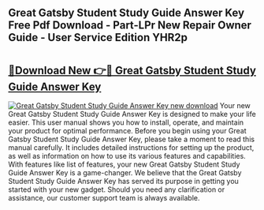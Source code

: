 ## Great Gatsby Student Study Guide Answer Key Free Pdf Download - Part-LPr New Repair Owner Guide - User Service Edition YHR2p

# <h2><a href="http://bc6543.oget.top/?id=Great+Gatsby+Student+Study+Guide+Answer+Key">🔗Download New 👉🔴 Great Gatsby Student Study Guide Answer Key</a></h2>

[![Great Gatsby Student Study Guide Answer Key new download](https://i.imgur.com/5g1atiW.png)](http://bc6543.oget.top/?id=Great+Gatsby+Student+Study+Guide+Answer+Key)
Your new Great Gatsby Student Study Guide Answer Key is designed to make your life easier. This user manual shows you how to install, operate, and maintain your product for optimal performance. Before you begin using your Great Gatsby Student Study Guide Answer Key, please take a moment to read this manual carefully. It includes detailed instructions for setting up the product, as well as information on how to use its various features and capabilities. With features like list of features, your new Great Gatsby Student Study Guide Answer Key is a game-changer. We believe that the Great Gatsby Student Study Guide Answer Key has served its purpose in getting you started with your new gadget. Should you need any clarification or assistance, our customer support team is always available.
